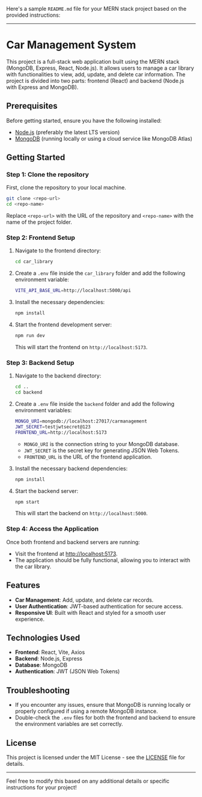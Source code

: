 Here's a sample `README.md` file for your MERN stack project based on the provided instructions:

---

# Car Management System

This project is a full-stack web application built using the MERN stack (MongoDB, Express, React, Node.js). It allows users to manage a car library with functionalities to view, add, update, and delete car information. The project is divided into two parts: frontend (React) and backend (Node.js with Express and MongoDB).

## Prerequisites

Before getting started, ensure you have the following installed:

- [Node.js](https://nodejs.org/) (preferably the latest LTS version)
- [MongoDB](https://www.mongodb.com/try/download/community) (running locally or using a cloud service like MongoDB Atlas)

## Getting Started

### Step 1: Clone the repository

First, clone the repository to your local machine.

```bash
git clone <repo-url>
cd <repo-name>
```

Replace `<repo-url>` with the URL of the repository and `<repo-name>` with the name of the project folder.

### Step 2: Frontend Setup

1. Navigate to the frontend directory:

    ```bash
    cd car_library
    ```

2. Create a `.env` file inside the `car_library` folder and add the following environment variable:

    ```bash
    VITE_API_BASE_URL=http://localhost:5000/api
    ```

3. Install the necessary dependencies:

    ```bash
    npm install
    ```

4. Start the frontend development server:

    ```bash
    npm run dev
    ```

   This will start the frontend on `http://localhost:5173`.

### Step 3: Backend Setup

1. Navigate to the backend directory:

    ```bash
    cd ..
    cd backend
    ```

2. Create a `.env` file inside the `backend` folder and add the following environment variables:

    ```bash
    MONGO_URI=mongodb://localhost:27017/carmanagement
    JWT_SECRET=testjwtsecret@123
    FRONTEND_URL=http://localhost:5173
    ```

   - `MONGO_URI` is the connection string to your MongoDB database.
   - `JWT_SECRET` is the secret key for generating JSON Web Tokens.
   - `FRONTEND_URL` is the URL of the frontend application.

3. Install the necessary backend dependencies:

    ```bash
    npm install
    ```

4. Start the backend server:

    ```bash
    npm start
    ```

   This will start the backend on `http://localhost:5000`.

### Step 4: Access the Application

Once both frontend and backend servers are running:

- Visit the frontend at [http://localhost:5173](http://localhost:5173).
- The application should be fully functional, allowing you to interact with the car library.

## Features

- **Car Management**: Add, update, and delete car records.
- **User Authentication**: JWT-based authentication for secure access.
- **Responsive UI**: Built with React and styled for a smooth user experience.

## Technologies Used

- **Frontend**: React, Vite, Axios
- **Backend**: Node.js, Express
- **Database**: MongoDB
- **Authentication**: JWT (JSON Web Tokens)

## Troubleshooting

- If you encounter any issues, ensure that MongoDB is running locally or properly configured if using a remote MongoDB instance.
- Double-check the `.env` files for both the frontend and backend to ensure the environment variables are set correctly.

## License

This project is licensed under the MIT License - see the [LICENSE](LICENSE) file for details.

---

Feel free to modify this based on any additional details or specific instructions for your project!
